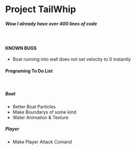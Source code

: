 # Project TailWhip

<h5>Wow I already have over 400 lines of code</h5><br>

<h4> KNOWN BUGS </h4>

- Boat running into wall does not set velocity to 0 instantly<br>


<h4>Programing To Do List</h4><br>

<h5> Boat </h5>

- Better Boat Particles <br>
- Make Boundarys of some kind <br>
- Water Animation & Texture <br>

<h5> Player </h5>

- Make Player Attack Comand <br>
